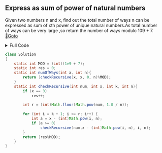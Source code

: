 ## Express as sum of power of natural numbers
Given two numbers n and x, find out the total number of ways n can be expressed as sum of xth power of unique natural numbers.As total number of ways can be very large ,so return the number of ways modulo 109 + 7.  [🔗Goto](https://practice.geeksforgeeks.org/problems/express-as-sum-of-power-of-natural-numbers5647/1/?problemStatus=unsolved&difficulty[]=1&page=1&category[]=Recursion&query=problemStatusunsolveddifficulty[]1page1category[]Recursion#) 

<details>
<summary>Full Code</summary>

```java
import java.util.*;
import java.lang.*;
import java.io.*;
class ExpressSumPower
{
    public static void main(String[] args) throws IOException
    {
        BufferedReader br = new BufferedReader(new InputStreamReader(System.in));
        int T = Integer.parseInt(br.readLine().trim());
        while(T-->0)
        {
            String[] input = new String[2]; 
            input = br.readLine().split(" "); 
            int n = Integer.parseInt(input[0]); 
            int x = Integer.parseInt(input[1]); 
            Solution ob = new Solution();
            System.out.println(ob.numOfWays(n, x));
        }
    }
}
```
</details>

```java
class Solution
{
    static int MOD = (int)(1e9 + 7);
    static int res = 0;
    static int numOfWays(int x, int n){
        return (checkRecursive(x, x, 0, n)%MOD);
    }
    static int checkRecursive(int num, int x, int k, int n){
        if (x == 0)
            res++;
         
        int r = (int)Math.floor(Math.pow(num, 1.0 / n));
 
        for (int i = k + 1; i <= r; i++) {
            int a = x - (int)Math.pow(i, n);
            if (a >= 0)
                checkRecursive(num,x - (int)Math.pow(i, n), i, n);
        }
        return (res%MOD);
    }
}
```